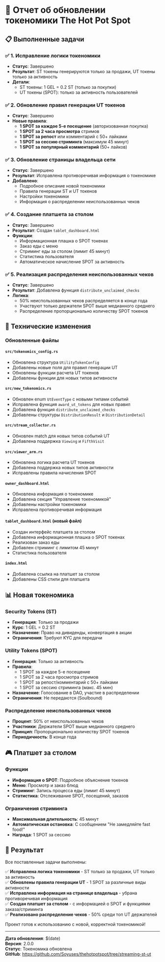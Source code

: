 # 🎯 Отчет об обновлении токеномики The Hot Pot Spot

## 📋 Выполненные задачи

### ✅ 1. Исправление логики токеномики
- **Статус**: Завершено
- **Результат**: ST токены генерируются только за продажи, UT токены только за активность
- **Детали**: 
  - ST токены: 1 GEL = 0.2 ST (только за покупки)
  - UT токены (SPOT): только за активность пользователей

### ✅ 2. Обновление правил генерации UT токенов
- **Статус**: Завершено
- **Новые правила**:
  - **1 SPOT за каждое 5-е посещение** (авторизованная покупка)
  - **1 SPOT за 2 часа просмотра** стримов
  - **1 SPOT за репост** или комментарий с 50+ лайками
  - **1 SPOT за сессию стриминга** (максимум 45 минут)
  - **1 SPOT за популярный комментарий** (50+ лайков)

### ✅ 3. Обновление страницы владельца сети
- **Статус**: Завершено
- **Результат**: Исправлена противоречивая информация о токеномике
- **Добавлено**:
  - Подробное описание новой токеномики
  - Правила генерации ST и UT токенов
  - Настройки токеномики
  - Информация о распределении неиспользованных чеков

### ✅ 4. Создание платшета за столом
- **Статус**: Завершено
- **Результат**: Создан `tablet_dashboard.html`
- **Функции**:
  - Информационная плашка о SPOT токенах
  - Заказ еды с меню
  - Стриминг еды за столом (лимит 45 минут)
  - Статистика пользователя
  - Автоматическое начисление SPOT за активность

### ✅ 5. Реализация распределения неиспользованных чеков
- **Статус**: Завершено
- **Результат**: Добавлена функция `distribute_unclaimed_checks`
- **Логика**:
  - 50% неиспользованных чеков распределяется в конце года
  - Участвуют только держатели SPOT выше медианного среднего
  - Распределение пропорционально количеству SPOT токенов

## 🔧 Технические изменения

### Обновленные файлы

#### `src/tokenomics_config.rs`
- Обновлена структура `UtilityTokenConfig`
- Добавлены новые поля для правил генерации UT
- Обновлены функции расчета UT токенов
- Добавлены функции для новых типов активности

#### `src/new_tokenomics.rs`
- Обновлен enum `UtEventType` с новыми типами событий
- Исправлена функция `award_ut_tokens` для новых правил
- Добавлена функция `distribute_unclaimed_checks`
- Добавлены структуры `DistributionResult` и `DistributionDetail`

#### `src/stream_collector.rs`
- Обновлен match для новых типов событий UT
- Добавлена поддержка `Viewing` и `FifthVisit`

#### `src/viewer_arm.rs`
- Обновлена логика расчета UT токенов
- Добавлена поддержка новых типов активности
- Исправлены правила начисления SPOT

#### `owner_dashboard.html`
- Обновлена информация о токеномике
- Добавлена секция "Управление токеномикой"
- Добавлены настройки токеномики
- Исправлена противоречивая информация

#### `tablet_dashboard.html` (новый файл)
- Создан интерфейс платшета за столом
- Добавлена информационная плашка о SPOT токенах
- Реализован заказ еды
- Добавлен стриминг с лимитом 45 минут
- Статистика пользователя

#### `index.html`
- Добавлена ссылка на платшет за столом
- Добавлены CSS стили для платшета

## 📊 Новая токеномика

### Security Tokens (ST)
- **Генерация**: Только за продажи
- **Курс**: 1 GEL = 0.2 ST
- **Назначение**: Право на дивиденды, конвертация в акции
- **Ограничения**: Требуют KYC для передачи

### Utility Tokens (SPOT)
- **Генерация**: Только за активность
- **Правила**:
  - 1 SPOT за каждое 5-е посещение
  - 1 SPOT за 2 часа просмотра стримов
  - 1 SPOT за репост/комментарий с 50+ лайками
  - 1 SPOT за сессию стриминга (макс. 45 мин)
- **Назначение**: Голосование в DAO, участие в распределении
- **Ограничения**: Не передаются (Soulbound)

### Распределение неиспользованных чеков
- **Процент**: 50% от неиспользованных чеков
- **Участники**: Держатели SPOT выше медианного среднего
- **Принцип**: Пропорционально количеству SPOT токенов
- **Периодичность**: В конце года

## 🎮 Платшет за столом

### Функции
- **Информация о SPOT**: Подробное объяснение токенов
- **Меню**: Просмотр и заказ блюд
- **Стриминг**: Запись процесса еды (лимит 45 минут)
- **Статистика**: Отслеживание SPOT, посещений, заказов

### Ограничения стриминга
- **Максимальная длительность**: 45 минут
- **Автоматическая остановка**: С сообщением "Не замедляйте fast food!"
- **Награда**: 1 SPOT за сессию

## 🚀 Результат

Все поставленные задачи выполнены:

✅ **Исправлена логика токеномики** - ST только за продажи, UT только за активность  
✅ **Обновлены правила генерации UT** - 1 SPOT за различные виды активности  
✅ **Исправлена информация на странице владельца** - убрана противоречивая информация  
✅ **Создан платшет за столом** - с информацией о SPOT и функциями заказа/стриминга  
✅ **Реализовано распределение чеков** - 50% среди топ UT держателей  

Проект готов к использованию с новой, корректной токеномикой!

---

**Дата обновления**: $(date)  
**Версия**: 2.0.0  
**Статус**: Токеномика обновлена  
**GitHub**: https://github.com/Soyuses/thehotpotspot/tree/streaming-st-ut